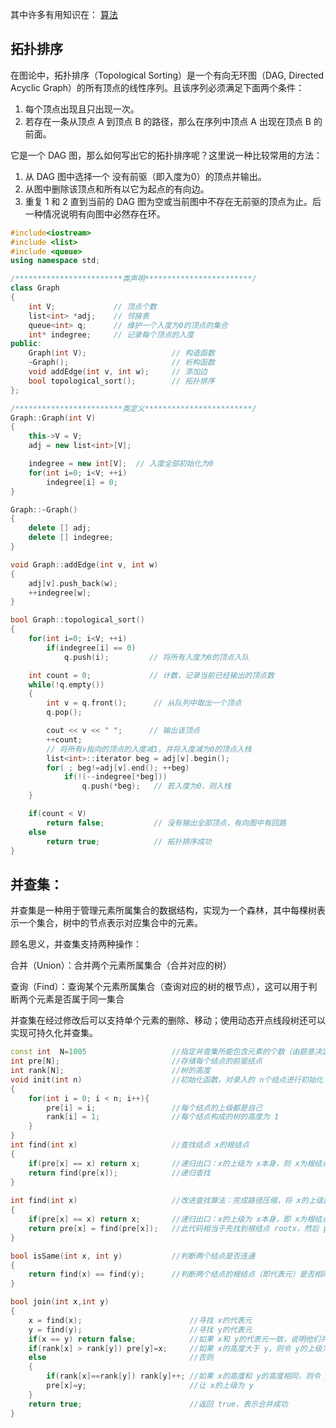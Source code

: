 

其中许多有用知识在：
<a href="https://oi-wiki.org/">算法</a>

## 拓扑排序
在图论中，拓扑排序（Topological Sorting）是一个有向无环图（DAG, Directed Acyclic Graph）的所有顶点的线性序列。且该序列必须满足下面两个条件：

1. 每个顶点出现且只出现一次。
2. 若存在一条从顶点 A 到顶点 B 的路径，那么在序列中顶点 A 出现在顶点 B 的前面。

它是一个 DAG 图，那么如何写出它的拓扑排序呢？这里说一种比较常用的方法：

1. 从 DAG 图中选择一个 没有前驱（即入度为0）的顶点并输出。
2. 从图中删除该顶点和所有以它为起点的有向边。
3. 重复 1 和 2 直到当前的 DAG 图为空或当前图中不存在无前驱的顶点为止。后一种情况说明有向图中必然存在环。

```c++
#include<iostream>
#include <list>
#include <queue>
using namespace std;

/************************类声明************************/
class Graph
{
    int V;             // 顶点个数
    list<int> *adj;    // 邻接表
    queue<int> q;      // 维护一个入度为0的顶点的集合
    int* indegree;     // 记录每个顶点的入度
public:
    Graph(int V);                   // 构造函数
    ~Graph();                       // 析构函数
    void addEdge(int v, int w);     // 添加边
    bool topological_sort();        // 拓扑排序
};

/************************类定义************************/
Graph::Graph(int V)
{
    this->V = V;
    adj = new list<int>[V];

    indegree = new int[V];  // 入度全部初始化为0
    for(int i=0; i<V; ++i)
        indegree[i] = 0;
}

Graph::~Graph()
{
    delete [] adj;
    delete [] indegree;
}

void Graph::addEdge(int v, int w)
{
    adj[v].push_back(w); 
    ++indegree[w];
}

bool Graph::topological_sort()
{
    for(int i=0; i<V; ++i)
        if(indegree[i] == 0)
            q.push(i);         // 将所有入度为0的顶点入队

    int count = 0;             // 计数，记录当前已经输出的顶点数 
    while(!q.empty())
    {
        int v = q.front();      // 从队列中取出一个顶点
        q.pop();

        cout << v << " ";      // 输出该顶点
        ++count;
        // 将所有v指向的顶点的入度减1，并将入度减为0的顶点入栈
        list<int>::iterator beg = adj[v].begin();
        for( ; beg!=adj[v].end(); ++beg)
            if(!(--indegree[*beg]))
                q.push(*beg);   // 若入度为0，则入栈
    }

    if(count < V)
        return false;           // 没有输出全部顶点，有向图中有回路
    else
        return true;            // 拓扑排序成功
}
```

## 并查集：
并查集是一种用于管理元素所属集合的数据结构，实现为一个森林，其中每棵树表示一个集合，树中的节点表示对应集合中的元素。

顾名思义，并查集支持两种操作：

合并（Union）：合并两个元素所属集合（合并对应的树）

查询（Find）：查询某个元素所属集合（查询对应的树的根节点），这可以用于判断两个元素是否属于同一集合

并查集在经过修改后可以支持单个元素的删除、移动；使用动态开点线段树还可以实现可持久化并查集。
```c++
const int  N=1005					//指定并查集所能包含元素的个数（由题意决定）
int pre[N];     					//存储每个结点的前驱结点 
int rank[N];    					//树的高度 
void init(int n)     				//初始化函数，对录入的 n个结点进行初始化 
{
    for(int i = 0; i < n; i++){
        pre[i] = i;     			//每个结点的上级都是自己 
        rank[i] = 1;    			//每个结点构成的树的高度为 1 
    } 
}
int find(int x)     	 		    //查找结点 x的根结点 
{
    if(pre[x] == x) return x;  		//递归出口：x的上级为 x本身，则 x为根结点 
    return find(pre[x]); 			//递归查找 
} 
 
int find(int x)     				//改进查找算法：完成路径压缩，将 x的上级直接变为根结点，那么树的高度就会大大降低 
{
    if(pre[x] == x) return x;		//递归出口：x的上级为 x本身，即 x为根结点 
    return pre[x] = find(pre[x]);   //此代码相当于先找到根结点 rootx，然后 pre[x]=rootx 
} 

bool isSame(int x, int y)      		//判断两个结点是否连通 
{
    return find(x) == find(y);  	//判断两个结点的根结点（即代表元）是否相同 
}

bool join(int x,int y)
{
    x = find(x);						//寻找 x的代表元
    y = find(y);						//寻找 y的代表元
    if(x == y) return false;			//如果 x和 y的代表元一致，说明他们共属同一集合，则不需要合并，返回 false，表示合并失败；否则，执行下面的逻辑
    if(rank[x] > rank[y]) pre[y]=x;		//如果 x的高度大于 y，则令 y的上级为 x
    else								//否则
    {
        if(rank[x]==rank[y]) rank[y]++;	//如果 x的高度和 y的高度相同，则令 y的高度加1
        pre[x]=y;						//让 x的上级为 y
	}
	return true;						//返回 true，表示合并成功
}
```